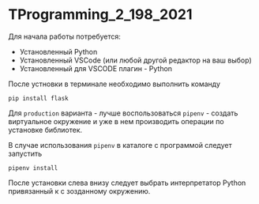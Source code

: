 # TProgramming_2_198_2021

Для начала работы потребуется:

* Установленный Python
* Установленный VSCode (или любой другой редактор на ваш выбор)
* Установленный для VSCODE плагин - Python

После устновки в терминале необходимо выполнить команду

```shell
pip install flask
```

Для `production` варианта - лучше воспользоваться `pipenv` - создать виртуальное окружение и уже в нем производить операции по установке библиотек.

В случае использования `pipenv` в каталоге с программой следует запустить 
```shell
pipenv install 
```

После установки слева внизу следует выбрать интерпретатор Python привязанный к с зозданному окружению.
